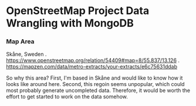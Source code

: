 # OpenStreetMap Project Data Wrangling with MongoDB

### Map Area
Skåne, Sweden
. https://www.openstreetmap.org/relation/54409#map=8/55.837/13.126
. https://mapzen.com/data/metro-extracts/your-extracts/e6c75631ddab

So why this area? First, I'm based in Skåne and would like to know how it looks like around here. Second, this regoin seems unpopular, which could most probably generate uncompleted data. Therefore, it would be worth the effort to get started to work on the data somehow.
